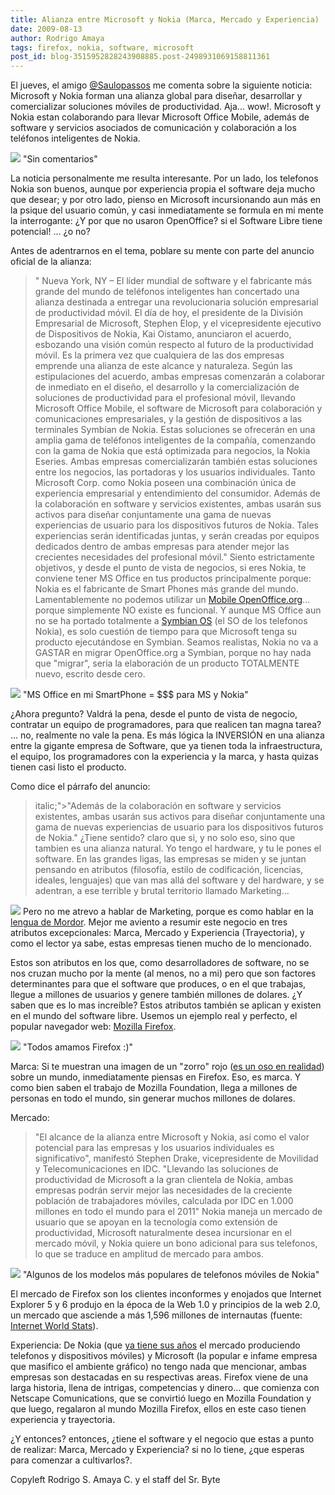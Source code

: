 ```yaml
---
title: Alianza entre Microsoft y Nokia (Marca, Mercado y Experiencia)
date: 2009-08-13
author: Rodrigo Amaya
tags: firefox, nokia, software, microsoft
post_id: blog-3515952828243908885.post-2498931069158811361
---
```


El jueves, el amigo [@Saulopassos](http://twitter.com/saulopassos) me comenta sobre la siguiente noticia: Microsoft y Nokia forman una alianza global para diseñar, desarrollar y comercializar soluciones móviles de productividad. Aja... wow!. Microsoft y Nokia estan colaborando para llevar Microsoft Office Mobile, además de software y servicios asociados de comunicación y colaboración a los teléfonos inteligentes de Nokia.

[![](https://4.bp.blogspot.com/_ayvorITawE4/SodUAzyHA1I/AAAAAAAACJI/_DeuIh1afOo/s320/nokia-microsoft-logo-aug.jpg)](https://4.bp.blogspot.com/_ayvorITawE4/SodUAzyHA1I/AAAAAAAACJI/_DeuIh1afOo/s1600-h/nokia-microsoft-logo-aug.jpg)
"Sin
comentarios"

La noticia personalmente me resulta interesante. Por un lado, los telefonos Nokia son buenos, aunque por experiencia propia el software deja mucho que desear; y por otro lado, pienso en Microsoft incursionando aun más en la psique del usuario común, y casi inmediatamente se formula en mi mente la interrogante: ¿Y por que no usaron OpenOffice? si el Software Libre tiene potencial! ... ¿o no?

Antes de adentrarnos en el tema, poblare su mente con parte del anuncio oficial de la alianza:

> " Nueva York, NY – El líder mundial
> de software y el fabricante más grande del mundo de teléfonos inteligentes han concertado una
> alianza destinada a entregar una revolucionaria solución empresarial de productividad móvil.
> El día de hoy, el presidente de la División Empresarial de Microsoft, Stephen Elop, y el
> vicepresidente ejecutivo de Dispositivos de Nokia, Kai Oistamo, anunciaron el acuerdo,
> esbozando una visión común respecto al futuro de la productividad móvil. Es la primera vez que
> cualquiera de las dos empresas emprende una alianza de este alcance y naturaleza.
> Según las estipulaciones del acuerdo, ambas empresas
> comenzarán a colaborar de inmediato en el diseño, el desarrollo y la comercialización de
> soluciones de productividad para el profesional móvil, llevando Microsoft Office Mobile, el
> software de Microsoft para colaboración y comunicaciones empresariales, y la gestión de
> dispositivos a las terminales Symbian de Nokia. Estas soluciones se ofrecerán en una amplia
> gama de teléfonos inteligentes de la compañía, comenzando con la gama de Nokia que está
> optimizada para negocios, la Nokia Eseries. Ambas empresas comercializarán también estas
> soluciones entre los negocios, las portadoras y los usuarios individuales.
> Tanto Microsoft
> Corp. como Nokia poseen una combinación única de experiencia empresarial y entendimiento del
> consumidor. Además de la colaboración en software y servicios existentes, ambas usarán sus
> activos para diseñar conjuntamente una gama de nuevas experiencias de usuario para los
> dispositivos futuros de Nokia. Tales experiencias serán identificadas juntas, y serán creadas
> por equipos dedicados dentro de ambas empresas para atender mejor las crecientes necesidades
> del profesional móvil."
Siento estrictamente objetivos, y desde el punto de vista de negocios, si eres Nokia, te conviene tener MS Office en tus productos principalmente porque: Nokia es el fabricante de Smart Phones más grande del mundo. Lamentablemente no podemos utilizar un [Mobile OpenOffice.org](https://mooo.dev.java.net/)... porque simplemente NO existe es funcional. Y aunque MS Office aun no se ha portado totalmente a [Symbian OS](http://en.wikipedia.org/wiki/Symbian_OS) (el SO de los telefonos Nokia), es solo cuestión de tiempo para que Microsoft tenga su producto ejecutándose en Symbian. Seamos realistas, Nokia no va a GASTAR en migrar OpenOffice.org a Symbian, porque no hay nada que "migrar", seria la elaboración de un producto TOTALMENTE nuevo, escrito desde cero.

[![](https://2.bp.blogspot.com/_ayvorITawE4/SodT-UTz3RI/AAAAAAAACIo/hGxVWVU-B5c/s320/Collabaration-of-Two-Giants-Nokia-and-Microsoft-Form-Alliance.jpg)](https://2.bp.blogspot.com/_ayvorITawE4/SodT-UTz3RI/AAAAAAAACIo/hGxVWVU-B5c/s1600-h/Collabaration-of-Two-Giants-Nokia-and-Microsoft-Form-Alliance.jpg)
"MS Office en mi SmartPhone
= $$$ para MS y Nokia"

¿Ahora pregunto? Valdrá la pena, desde el punto de vista de negocio, contratar un equipo de programadores, para que realicen tan magna tarea? ... no, realmente no vale la pena. Es más lógica la INVERSIÓN en una alianza entre la gigante empresa de Software, que ya tienen toda la infraestructura, el equipo, los programadores con la experiencia y la marca, y hasta quizas tienen casi listo el producto.

Como dice el párrafo del anuncio:
> italic;">"Además de la colaboración en software y
> servicios existentes, ambas usarán sus activos para diseñar conjuntamente una gama de nuevas
> experiencias de usuario para los dispositivos futuros de
> Nokia."
¿Tiene sentido? claro que si, y no solo eso, sino que tambien es una alianza natural. Yo tengo el hardware, y tu le pones el software. En las grandes ligas, las empresas se miden y se juntan pensando en atributos (filosofía, estilo de codificación, licencias, ideales, lenguajes) que van mas allá del software y del hardware, y se adentran, a ese terrible y brutal territorio llamado Marketing...

[![](https://4.bp.blogspot.com/_ayvorITawE4/SodUApYUCaI/AAAAAAAACJA/acC2-uQ6iOc/s320/MarketingEvil.jpg)](https://4.bp.blogspot.com/_ayvorITawE4/SodUApYUCaI/AAAAAAAACJA/acC2-uQ6iOc/s1600-h/MarketingEvil.jpg)
Pero no me atrevo a hablar de Marketing, porque es como hablar en la [lengua de Mordor](http://en.wikipedia.org/wiki/Black_Speech). Mejor me aviento a resumir este negocio en tres atributos excepcionales: Marca, Mercado y Experiencia (Trayectoria), y como el lector ya sabe, estas empresas tienen mucho de lo mencionado.

Estos son atributos en los que, como desarrolladores de software, no se nos cruzan mucho por la mente (al menos, no a mi) pero que son factores determinantes para que el software que produces, o en el que trabajas, llegue a millones de usuarios y genere también millones de dolares. ¿Y saben que es lo mas increíble? Estos atributos también se aplican y existen en el mundo del software libre. Usemos un ejemplo real y perfecto, el popular navegador web: [Mozilla Firefox](http://es-ar.www.mozilla.com/es-AR/).

[![](https://3.bp.blogspot.com/_ayvorITawE4/SodT-tW7L_I/AAAAAAAACIw/9B-V6dWI5vY/s320/firefox-logo.png)](https://3.bp.blogspot.com/_ayvorITawE4/SodT-tW7L_I/AAAAAAAACIw/9B-V6dWI5vY/s1600-h/firefox-logo.png)
"Todos amamos Firefox
:)"

Marca: Si te muestran una imagen de un "zorro" rojo ([es un oso en realidad](http://en.wikipedia.org/wiki/Red_Panda)) sobre un mundo, inmediatamente piensas en Firefox. Eso, es marca. Y como bien saben el trabajo de Mozilla Foundation, llega a millones de personas en todo el mundo, sin generar muchos millones de dolares.

Mercado:

> "El alcance
> de la alianza entre Microsoft y Nokia, así como el valor potencial para las empresas y los
> usuarios individuales es significativo", manifestó Stephen Drake, vicepresidente de Movilidad
> y Telecomunicaciones en IDC. "Llevando las soluciones de productividad de Microsoft a la gran
> clientela de Nokia, ambas empresas podrán servir mejor las necesidades de la creciente
> población de trabajadores móviles, calculada por IDC en 1.000 millones en todo el mundo para
> el 2011"
Nokia maneja un mercado de usuario que se apoyan en la tecnología como extensión de productividad, Microsoft naturalmente desea incursionar en el mercado móvil, y Nokia quiere un bono adicional para sus telefonos, lo que se traduce en amplitud de mercado para ambos.

[![](https://2.bp.blogspot.com/_ayvorITawE4/SodT_JwARSI/AAAAAAAACI4/TND37Dab67o/s320/mail_for_exchange_inbox_lowres.jpg)](https://2.bp.blogspot.com/_ayvorITawE4/SodT_JwARSI/AAAAAAAACI4/TND37Dab67o/s1600-h/mail_for_exchange_inbox_lowres.jpg)
"Algunos de los modelos más
populares de telefonos móviles de Nokia"

El mercado de Firefox son los clientes inconformes y enojados que Internet Explorer 5 y 6 produjo en la época de la Web 1.0 y principios de la web 2.0, un mercado que asciende a más 1,596 millones de internautas (fuente: [Internet World Stats](http://www.internetworldstats.com/stats.htm)).

Experiencia: De Nokia (que [ya tiene sus años](http://en.wikipedia.org/wiki/Nokia) el mercado produciendo telefonos y dispositivos móviles) y Microsoft (la popular e infame empresa que masifico el ambiente gráfico) no tengo nada que mencionar, ambas empresas son destacadas en su respectivas areas. Firefox viene de una larga historia, llena de intrigas, competencias y dinero... que comienza con Netscape Comunications, que se convirtió luego en Mozilla Foundation y que luego, regalaron al mundo Mozilla Firefox, ellos en este caso tienen experiencia y trayectoria.

¿Y entonces? entonces, ¿tiene el software y el negocio que estas a punto de realizar: Marca, Mercado y Experiencia? si no lo tiene, ¿que esperas para comenzar a cultivarlos?.

Copyleft Rodrigo S. Amaya C. y el staff del Sr. Byte